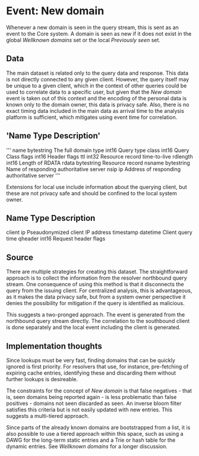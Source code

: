 # Event: New domain

Whenever a new domain is seen in the query stream, this is sent as an event to the Core system. A domain is seen as new if it does not exist in the global _Wellknown domains_ set or the local _Previously seen_ set.

## Data

The main dataset is related only to the query data and response. This data is not directly connected to any given client. However, the query itself may be unique to a given client, which in the context of other queries could be used to correlate data to a specific user, but given that the _New domain_ event is taken out of this context and the encoding of the personal data is known only to the domain owner, this data is privacy safe. Also, there is no exact timing data included in the main data as arrival time to the analysis platform is sufficient, which mitigates using event time for correlation. 


'Name        Type            Description'
---
'''
name        bytestring      The full domain
type        int16           Query type
class       int16           Query Class
flags       int16           Header flags
ttl         int32           Resource record time-to-live
rdlength    int16           Length of RDATA
rdata       bytestring      Resource record
nsname      bytestring      Name of responding authoritative server
nsip        ip              Address of responding authoritative server
'''

Extensions for local use include information about the querying client, but these are not privacy safe and should be confined to the local system owner.

Name        Type            Description
---
client      ip              Pseaudonymized client IP address
timestamp   datetime        Client query time
qheader     int16           Request header flags


## Source

There are multiple strategies for creating this dataset. The straightforward approach is to collect the information from the resolver northbound query stream. One consequence of using this method is that it disconnects the query from the issuing client. For centralized analysis, this is advantageous, as it makes the data privacy safe, but from a system owner perspective it denies the possibility for mitigation if the query is identified as malicious.

This suggests a two-pronged approach. The event is generated from the northbound query stream directly. The correlation to the southbound client is done separately and the local event including the client is generated.


## Implementation thoughts

Since lookups must be very fast, finding domains that can be quickly ignored is first priority. For resolvers that use, for instance, pre-fetching of expiring cache entries, identifying these and discarding them without further lookups is desireable. 

The constraints for the concept of _New domain_ is that false negatives - that is, seen domains being reported again - is less problematic than false positives - domains not seen discarded as seen. An inverse bloom filter satisfies this criteria but is not easily updated with new entries. This suggests a multi-tiered approach.

Since parts of the already known domains are bootstrapped from a list, it is also possible to use a tiered approach within this space, such as using a DAWG for the long-term static entries and a Trie or hash table for the dynamic entries. See _Wellknown domains_ for a longer discussion.
